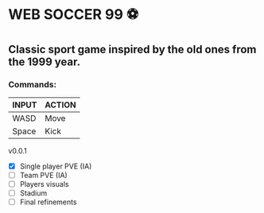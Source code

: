# WEB SOCCER 99 :soccer:
## Classic sport game inspired by the old ones from the 1999 year.
### Commands:
| INPUT | ACTION |
| ----------- | ----------- |
| WASD | Move |
| Space | Kick |

v0.0.1
- [x] Single player PVE (IA)
- [ ] Team PVE (IA)
- [ ] Players visuals
- [ ] Stadium
- [ ] Final refinements
